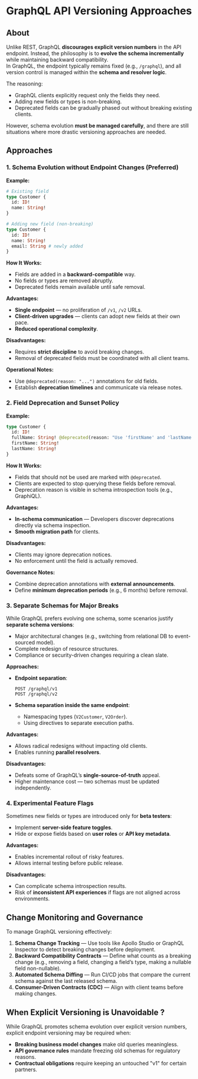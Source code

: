 # GraphQL API Versioning Approaches

## About

Unlike REST, GraphQL **discourages explicit version numbers** in the API endpoint. Instead, the philosophy is to **evolve the schema incrementally** while maintaining backward compatibility.\
In GraphQL, the endpoint typically remains fixed (e.g., `/graphql`), and all version control is managed within the **schema and resolver logic**.

The reasoning:

* GraphQL clients explicitly request only the fields they need.
* Adding new fields or types is non-breaking.
* Deprecated fields can be gradually phased out without breaking existing clients.

However, schema evolution **must be managed carefully**, and there are still situations where more drastic versioning approaches are needed.

## Approaches

### **1. Schema Evolution without Endpoint Changes (Preferred)**

**Example:**

```graphql
# Existing field
type Customer {
  id: ID!
  name: String!
}

# Adding new field (non-breaking)
type Customer {
  id: ID!
  name: String!
  email: String # newly added
}
```

**How It Works:**

* Fields are added in a **backward-compatible** way.
* No fields or types are removed abruptly.
* Deprecated fields remain available until safe removal.

**Advantages:**

* **Single endpoint** — no proliferation of `/v1`, `/v2` URLs.
* **Client-driven upgrades** — clients can adopt new fields at their own pace.
* **Reduced operational complexity**.

**Disadvantages:**

* Requires **strict discipline** to avoid breaking changes.
* Removal of deprecated fields must be coordinated with all client teams.

**Operational Notes:**

* Use `@deprecated(reason: "...")` annotations for old fields.
* Establish **deprecation timelines** and communicate via release notes.

### **2. Field Deprecation and Sunset Policy**

**Example:**

```graphql
type Customer {
  id: ID!
  fullName: String! @deprecated(reason: "Use 'firstName' and 'lastName'")
  firstName: String!
  lastName: String!
}
```

**How It Works:**

* Fields that should not be used are marked with `@deprecated`.
* Clients are expected to stop querying these fields before removal.
* Deprecation reason is visible in schema introspection tools (e.g., GraphiQL).

**Advantages:**

* **In-schema communication** — Developers discover deprecations directly via schema inspection.
* **Smooth migration path** for clients.

**Disadvantages:**

* Clients may ignore deprecation notices.
* No enforcement until the field is actually removed.

**Governance Notes:**

* Combine deprecation annotations with **external announcements**.
* Define **minimum deprecation periods** (e.g., 6 months) before removal.

### **3. Separate Schemas for Major Breaks**

While GraphQL prefers evolving one schema, some scenarios justify **separate schema versions**:

* Major architectural changes (e.g., switching from relational DB to event-sourced model).
* Complete redesign of resource structures.
* Compliance or security-driven changes requiring a clean slate.

**Approaches:**

*   **Endpoint separation**:

    ```
    POST /graphql/v1
    POST /graphql/v2
    ```
* **Schema separation inside the same endpoint**:
  * Namespacing types (`V2Customer`, `V2Order`).
  * Using directives to separate execution paths.

**Advantages:**

* Allows radical redesigns without impacting old clients.
* Enables running **parallel resolvers**.

**Disadvantages:**

* Defeats some of GraphQL’s **single-source-of-truth** appeal.
* Higher maintenance cost — two schemas must be updated independently.

### **4. Experimental Feature Flags**

Sometimes new fields or types are introduced only for **beta testers**:

* Implement **server-side feature toggles**.
* Hide or expose fields based on **user roles** or **API key metadata**.

**Advantages:**

* Enables incremental rollout of risky features.
* Allows internal testing before public release.

**Disadvantages:**

* Can complicate schema introspection results.
* Risk of **inconsistent API experiences** if flags are not aligned across environments.

## **Change Monitoring and Governance**

To manage GraphQL versioning effectively:

1. **Schema Change Tracking** — Use tools like Apollo Studio or GraphQL Inspector to detect breaking changes before deployment.
2. **Backward Compatibility Contracts** — Define what counts as a breaking change (e.g., removing a field, changing a field’s type, making a nullable field non-nullable).
3. **Automated Schema Diffing** — Run CI/CD jobs that compare the current schema against the last released schema.
4. **Consumer-Driven Contracts (CDC)** — Align with client teams before making changes.

## **When Explicit Versioning is Unavoidable ?**

While GraphQL promotes schema evolution over explicit version numbers, explicit endpoint versioning may be required when:

* **Breaking business model changes** make old queries meaningless.
* **API governance rules** mandate freezing old schemas for regulatory reasons.
* **Contractual obligations** require keeping an untouched "v1" for certain partners.
